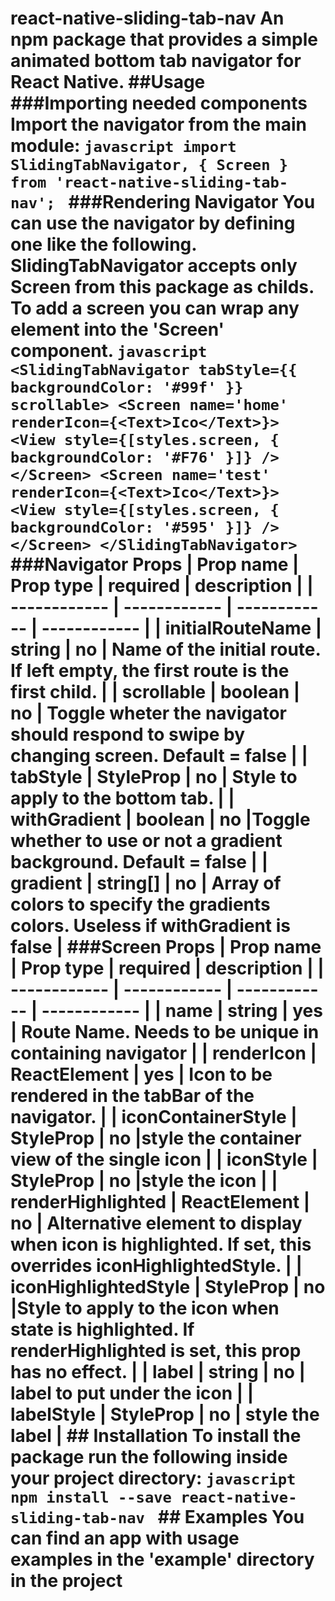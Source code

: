 # react-native-sliding-tab-nav An npm package that provides a simple animated bottom tab navigator for React Native. ##Usage ###Importing needed components Import the navigator from the main module: ```javascript import SlidingTabNavigator, { Screen } from 'react-native-sliding-tab-nav'; ``` ###Rendering Navigator You can use the navigator by defining one like the following. SlidingTabNavigator accepts only Screen from this package as childs. To add a screen you can wrap any element into the 'Screen' component. ```javascript <SlidingTabNavigator tabStyle={{ backgroundColor: '#99f' }} scrollable> <Screen name='home' renderIcon={<Text>Ico</Text>}> <View style={[styles.screen, { backgroundColor: '#F76' }]} /> </Screen> <Screen name='test' renderIcon={<Text>Ico</Text>}> <View style={[styles.screen, { backgroundColor: '#595' }]} /> </Screen> </SlidingTabNavigator> ``` ###Navigator Props | Prop name | Prop type | required | description | | ------------ | ------------ | ------------ | ------------ | | initialRouteName | string | no | Name of the initial route. If left empty, the first route is the first child. | | scrollable | boolean | no | Toggle wheter the navigator should respond to swipe by changing screen. Default = false | | tabStyle | StyleProp<ViewStyle> | no | Style to apply to the bottom tab. | | withGradient | boolean | no |Toggle whether to use or not a gradient background. Default = false | | gradient | string[] | no | Array of colors to specify the gradients colors. Useless if withGradient is false | ###Screen Props | Prop name | Prop type | required | description | | ------------ | ------------ | ------------ | ------------ | | name | string | yes | Route Name. Needs to be unique in containing navigator | | renderIcon | ReactElement | yes | Icon to be rendered in the tabBar of the navigator. | | iconContainerStyle | StyleProp<ViewStyle> | no |style the container view of the single icon | | iconStyle | StyleProp<any> | no |style the icon | | renderHighlighted | ReactElement | no | Alternative element to display when icon is highlighted. If set, this overrides iconHighlightedStyle. | | iconHighlightedStyle | StyleProp<any> | no |Style to apply to the icon when state is highlighted. If renderHighlighted is set, this prop has no effect. | | label | string | no | label to put under the icon | | labelStyle | StyleProp<TextStyle> | no | style the label | ## Installation To install the package run the following inside your project directory: ```javascript npm install --save react-native-sliding-tab-nav ``` ## Examples You can find an app with usage examples in the 'example' directory in the project
